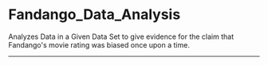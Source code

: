 # Fandango_Data_Analysis
Analyzes Data in a Given Data Set to give evidence for the claim that Fandango's movie rating was biased once upon a time.
****